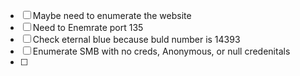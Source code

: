 - [ ] Maybe need to enumerate the website 
- [ ] Need to Enemrate port 135
- [ ] Check eternal blue because buld number is 14393
- [ ] Enumerate SMB with no creds, Anonymous, or null credenitals
- [ ] 
